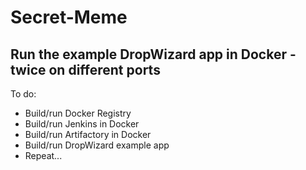 Secret-Meme
===========

Run the example DropWizard app in Docker - twice on different ports
-------------------------------------------------------------------

To do:
* Build/run Docker Registry
* Build/run Jenkins in Docker
* Build/run Artifactory in Docker
* Build/run DropWizard example app
* Repeat...